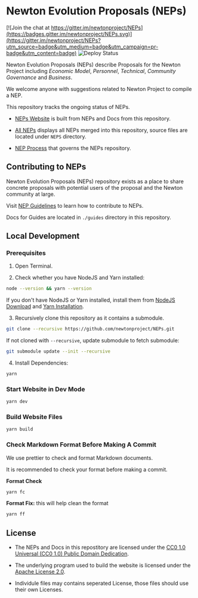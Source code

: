 # Newton Evolution Proposals (NEPs)

[![Join the chat at https://gitter.im/newtonproject/NEPs](https://badges.gitter.im/newtonproject/NEPs.svg)](https://gitter.im/newtonproject/NEPs?utm_source=badge&utm_medium=badge&utm_campaign=pr-badge&utm_content=badge) ![Deploy Status](https://img.shields.io/github/workflow/status/newtonproject/NEPs/Deploy%20Github%20Pages/main)

Newton Evolution Proposals (NEPs) describe Proposals for the Newton Project including _Economic Model_, _Personnel_, _Technical_, _Community Governance_ and _Business_.

We welcome anyone with suggestions related to Newton Project to compile a NEP.

This repository tracks the ongoing status of NEPs.

- [NEPs Website](https://neps.newtonproject.org/) is built from NEPs and Docs from this repository.

- [All NEPs](https://neps.newtonproject.org/neps/) displays all NEPs merged into this repository, source files are located under `NEPS` directory.

- [NEP Process](https://neps.newtonproject.org/guides/nep-process/) that governs the NEPs repository.

## Contributing to NEPs

Newton Evolution Proposals (NEPs) repository exists as a place to share concrete proposals with potential users of the proposal and the Newton community at large.

Visit [NEP Guidelines](https://neps.newtonproject.org/guides/) to learn how to contribute to NEPs.

Docs for Guides are located in `./guides` directory in this repository.

## Local Development

### Prerequisites

1. Open Terminal.

2. Check whether you have NodeJS and Yarn installed:

```bash
node --version && yarn --version
```

If you don't have NodeJS or Yarn installed, install them from [NodeJS Download](https://nodejs.org/en/download/) and [Yarn Installation](https://yarnpkg.com/getting-started/install).

3. Recursively clone this repository as it contains a submodule.

```bash
git clone --recursive https://github.com/newtonproject/NEPs.git
```

If not cloned with `--recursive`, update submodule to fetch submodule:

```bash
git submodule update --init --recursive
```

4. Install Dependencies:

```bash
yarn
```

### Start Website in Dev Mode

```bash
yarn dev
```

### Build Website Files

```bash
yarn build
```

### Check Markdown Format Before Making A Commit

We use prettier to check and format Markdown documents.

It is recommended to check your format before making a commit.

**Format Check**

```bash
yarn fc
```

**Format Fix:** this will help clean the format

```bash
yarn ff
```

## License

- The NEPs and Docs  in this repostitory are licensed under the [CC0 1.0 Universal (CC0 1.0)
Public Domain Dedication](https://creativecommons.org/publicdomain/zero/1.0/).

- The underlying program used to build the website is licensed under the [Apache License 2.0](http://www.apache.org/licenses/LICENSE-2.0).

- Individule files may contains seperated License, those files should use their own Licenses.
